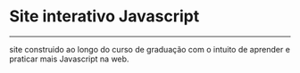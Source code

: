 # Site interativo Javascript
***



site construido ao longo do curso de graduação com o intuito de aprender e praticar mais Javascript na web.





